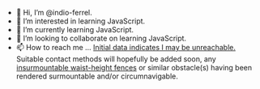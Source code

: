 - 👋 Hi, I’m @indio-ferrel.
- 👀 I’m interested in learning JavaScript.
- 🌱 I’m currently learning JavaScript.
- 💞️ I’m looking to collaborate on learning JavaScript.
- 📫 How to reach me ... <a href="tvtropes.org/pmwiki/pmwiki.php/Main/ICantReachIt">Initial data indicates I may be unreachable.</a>  Suitable contact methods will hopefully be added soon, any <a href="tvtropes.org/pmwiki/pmwiki.php/Main/InsurmountableWaistHeightFence">insurmountable waist-height fences</a> or similar obstacle(s) having been rendered surmountable and/or circumnavigable.

<!--
<img src="upload.wikimedia.org/wikipedia/commons/thumb/a/ab/Tennel_Cheshire_proof.png/330px-Tennel_Cheshire_proof.png" alt="John Tenniel's 1865 illustration of Lewis Carroll's Cheshire Cat">
-->

<!---
indio-ferrel/indio-ferrel is a ✨ special ✨ repository because its `README.md` (this file) appears on your GitHub profile.
You can click the Preview link to take a look at your changes.
--->
